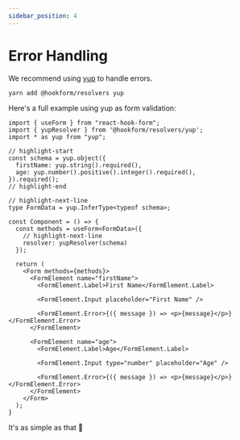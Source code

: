 ```yaml
---
sidebar_position: 4
---
```


# Error Handling

We recommend using [yup](https://www.npmjs.com/package/yup) to handle errors.

```bash
yarn add @hookform/resolvers yup
```

Here's a full example using yup as form validation:

```tsx
import { useForm } from "react-hook-form";
import { yupResolver } from '@hookform/resolvers/yup';
import * as yup from "yup";

// highlight-start
const schema = yup.object({
  firstName: yup.string().required(),
  age: yup.number().positive().integer().required(),
}).required();
// highlight-end

// highlight-next-line
type FormData = yup.InferType<typeof schema>;

const Component = () => {
  const methods = useForm<FormData>({
    // highlight-next-line
    resolver: yupResolver(schema)
  });

  return (
    <Form methods={methods}>
      <FormElement name="firstName">
        <FormElement.Label>First Name</FormElement.Label>

        <FormElement.Input placeholder="First Name" />
        
        <FormElement.Error>{({ message }) => <p>{message}</p>}</FormElement.Error>
      </FormElement>

      <FormElement name="age">
        <FormElement.Label>Age</FormElement.Label>

        <FormElement.Input type="number" placeholder="Age" />

        <FormElement.Error>{({ message }) => <p>{message}</p>}</FormElement.Error>
      </FormElement>
    </Form>
  );
}
```

It's as simple as that 🥳
